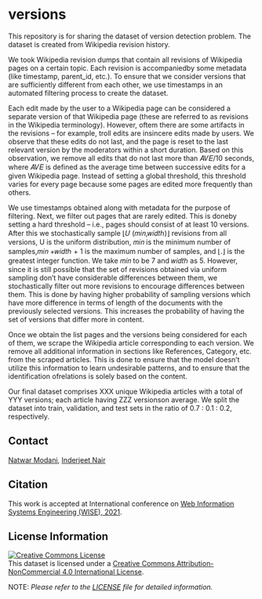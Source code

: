 # versions
This repository is for sharing the dataset of version detection problem. The dataset is created from Wikipedia revision history.

We took Wikipedia revision dumps that contain all revisions of Wikipedia pages on a certain topic. Each revision is accompaniedby some metadata (like timestamp, parent_id, etc.). To ensure that we consider versions that are sufficiently different from each other, we use timestamps in an automated filtering process to create the dataset.

Each edit made by the user to a Wikipedia page can be considered a separate version of that Wikipedia page (these are referred to as revisions in the Wikipedia terminology). However, oftem there are some artifacts in the revisions – for example, troll edits are insincere edits made by users. We observe that these edits do not last, and the page is reset to the last relevant version by the moderators within a short duration. Based on this observation, we remove all edits that do not last more than 𝐴𝑉𝐸/10 seconds, where 𝐴𝑉𝐸 is defined as the average time between successive edits for a given Wikipedia page. Instead of setting a global threshold, this threshold varies for every page because some pages are edited more frequently than others.

We use timestamps obtained along with metadata for the purpose of filtering. Next, we filter out pages that are rarely edited. This is doneby setting a hard threshold – i.e., pages should consist of at least 10 versions. After this we stochastically sample ⌊𝑈 (𝑚𝑖𝑛,𝑤𝑖𝑑𝑡ℎ)⌋ revisions from all versions, U is the uniform distribution, 𝑚𝑖𝑛 is the minimum number of samples,𝑚𝑖𝑛 +𝑤𝑖𝑑𝑡ℎ + 1 is the maximum number of samples, and ⌊.⌋ is the greatest integer function. We take 𝑚𝑖𝑛 to be 7 and 𝑤𝑖𝑑𝑡ℎ as 5. However, since it is still possible that the set of revisions obtained via uniform sampling don’t have considerable differences between them, we stochastically filter out more revisions to encourage differences between them. This is done by having higher probability of sampling versions which have more difference in terms of length of the documents with the previously selected versions. This increases the probability of having the set of versions that differ more in content.

Once we obtain the list pages and the versions being considered for each of them, we scrape the Wikipedia article corresponding to each version. We remove all additional information in sections like References, Category, etc. from the scraped articles. This is done to ensure that the model doesn’t utilize this information to learn undesirable patterns, and to ensure that the identification ofrelations is solely based on the content.

Our final dataset comprises XXX unique Wikipedia articles with a total of YYY versions; each article having ZZZ versionson average. We split the dataset into train, validation, and test sets in the ratio of 0.7 : 0.1 : 0.2, respectively.

## Contact 
[Natwar Modani](mailto:nmodani@adobe.com), [Inderjeet Nair](mailto:inair@adobe.com)

## Citation
This work is accepted at International conference on [Web Information Systems Engineering (WISE), 2021](http://www.wise-conferences.org/2021/index.html).

  
## License Information
<a rel="license" href="http://creativecommons.org/licenses/by-nc/4.0/"><img alt="Creative Commons License" style="border-width:0" src="https://i.creativecommons.org/l/by-nc/4.0/88x31.png" /></a><br />This dataset is licensed under a <a rel="license" href="http://creativecommons.org/licenses/by-nc/4.0/">Creative Commons Attribution-NonCommercial 4.0 International License</a>.

NOTE: _Please refer to the [LICENSE](./LICENSE.md) file for detailed information._
